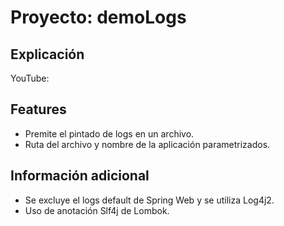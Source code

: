# Proyecto: demoLogs
## Explicación
YouTube: 

## Features

* Premite el pintado de logs en un archivo.
* Ruta del archivo y nombre de la aplicación parametrizados.

## Información adicional
* Se excluye el logs default de Spring Web y se utiliza Log4j2.
* Uso de anotación Slf4j de Lombok.